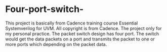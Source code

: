 # Four-port-switch-
This project is basically from Cadence training course Essential Systemverilog for UVM. All copyright is from Cadence. The project only for my personal practice.  The packet switch design has four port. The switch would get the data packets on a port and transmits the packet to one or more ports which depending on the packet data.
